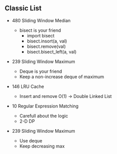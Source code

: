 ## Classic List

  - 480 Sliding Window Median
    - bisect is your friend
      - import bisect
      - bisect.insort(a, val)
      - bisect.remove(val)
      - bisect.bisect_left(a, val)

  - 239 Sliding Window Maximum
    - Deque is your friend
    - Keep a non-increase deque of maximum

  - 146 LRU Cache
    - Insert and remove O(1) -> Double Linked List

  - 10 Regular Expression Matching
    - Carefull about the logic
    - 2-D DP

  - 239 Sliding Window Maximum
    - Use deque
    - Keep decreasing max
